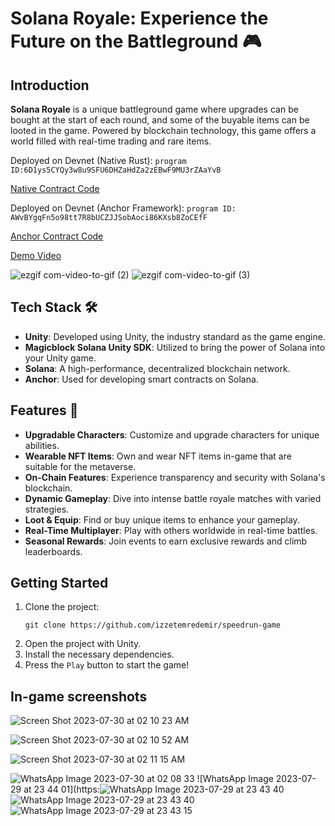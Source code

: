 # Solana Royale: Experience the Future on the Battleground 🎮

## Introduction

**Solana Royale** is a unique battleground game where upgrades can be bought at the start of each round, and some of the buyable items can be looted in the game. Powered by blockchain technology, this game offers a world filled with real-time trading and rare items.

Deployed on Devnet (Native Rust): `program ID:6D1ys5CYQy3w8u9SFU6DHZaHdZa2zEBwF9MU3rZAaYvB`

[Native Contract Code](https://beta.solpg.io/64c63283a405f0460023a6c0)

Deployed on Devnet (Anchor Framework): `program ID: AWvBYgqFn5o98tt7R8bUCZJJSobAoci86KXsb8ZoCEfF`

[Anchor Contract Code](https://beta.solpg.io/64c6df57a405f0460023a6c1)



[Demo Video](https://youtu.be/_7ZRjaJ7ur0 )


![ezgif com-video-to-gif (2)](https://github.com/izzetemredemir/speedrun-game/assets/11755605/d45721c6-bed6-4358-9395-5ec37a47ce5a)
![ezgif com-video-to-gif (3)](https://github.com/izzetemredemir/speedrun-game/assets/11755605/60c58a36-5d70-4563-b35f-8fdc0776916f)


## Tech Stack 🛠️

- **Unity**: Developed using Unity, the industry standard as the game engine.
- **Magicblock Solana Unity SDK**: Utilized to bring the power of Solana into your Unity game.
- **Solana**: A high-performance, decentralized blockchain network.
- **Anchor**: Used for developing smart contracts on Solana.

## Features 🌟

- **Upgradable Characters**: Customize and upgrade characters for unique abilities.
- **Wearable NFT Items**: Own and wear NFT items in-game that are suitable for the metaverse.
- **On-Chain Features**: Experience transparency and security with Solana's blockchain.
- **Dynamic Gameplay**: Dive into intense battle royale matches with varied strategies.
- **Loot & Equip**: Find or buy unique items to enhance your gameplay.
- **Real-Time Multiplayer**: Play with others worldwide in real-time battles.
- **Seasonal Rewards**: Join events to earn exclusive rewards and climb leaderboards.

## Getting Started

1. Clone the project:
    ```
    git clone https://github.com/izzetemredemir/speedrun-game
    ```
2. Open the project with Unity.
3. Install the necessary dependencies.
4. Press the `Play` button to start the game!


## In-game screenshots
![Screen Shot 2023-07-30 at 02 10 23 AM](https://github.com/izzetemredemir/speedrun-game/assets/11755605/9f0039b6-f105-4925-ac44-49bab3127aa0)

![Screen Shot 2023-07-30 at 02 10 52 AM](https://github.com/izzetemredemir/speedrun-game/assets/11755605/d7087d7f-7d3b-4eb2-abca-698e565da8f0)

![Screen Shot 2023-07-30 at 02 11 15 AM](https://github.com/izzetemredemir/speedrun-game/assets/11755605/d5ea101e-43ba-4742-ac47-f2e87a0ea894)

![WhatsApp Image 2023-07-30 at 02 08 33](https://github.com/izzetemredemir/speedrun-game/assets/11755605/2ac0167d-eb8a-4678-9414-73561c78cea6)
![WhatsApp Image 2023-07-29 at 23 44 01](https:![WhatsApp Image 2023-07-29 at 23 43 40](https://github.com/izzetemredemir/speedrun-game/assets/11755605/ae3a3a7e-f6a3-47ce-a3fd-9a4006c32493)
![WhatsApp Image 2023-07-29 at 23 43 40](https://github.com/izzetemredemir/speedrun-game/assets/11755605/ec44c085-e529-4431-9b03-03a1638aa08f)
![WhatsApp Image 2023-07-29 at 23 43 15](https://github.com/izzetemredemir/speedrun-game/assets/11755605/a6bc2626-b30f-4067-8294-164b3d306097)
